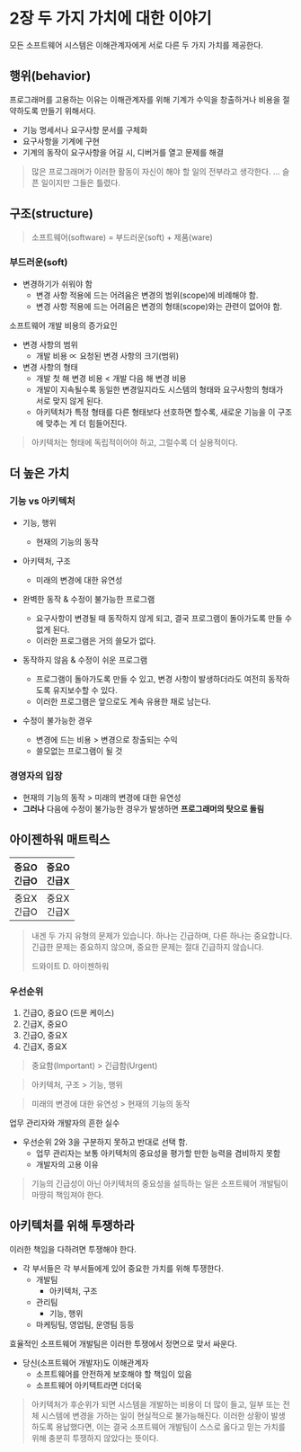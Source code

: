 # 2장 두 가지 가치에 대한 이야기

모든 소프트웨어 시스템은 이해관계자에게 서로 다른 두 가지 가치를 제공한다.

## 행위(behavior)

프로그래머를 고용하는 이유는 이해관계자를 위해 기계가 수익을 창출하거나 비용을 절약하도록 만들기 위해서다.

- 기능 명세서나 요구사항 문서를 구체화
- 요구사항을 기계에 구현
- 기계의 동작이 요구사항을 어길 시, 디버거를 열고 문제를 해결

> 많은 프로그래머가 이러한 활동이 자신이 해야 할 일의 전부라고 생각한다. ... 슬픈 일이지만 그들은 틀렸다.

## 구조(structure)

> 소프트웨어(software) = 부드러운(soft) + 제품(ware)

### 부드러운(soft)

- 변경하기가 쉬워야 함
    - 변경 사항 적용에 드는 어려움은 변경의 범위(scope)에 비례해야 함.
    - 변경 사항 적용에 드는 어려움은 변경의 형태(scope)와는 관련이 없어야 함.

소프트웨어 개발 비용의 증가요인

- 변경 사항의 범위
    - 개발 비용 ∝ 요청된 변경 사항의 크기(범위)
- 변경 사항의 형태
    - 개발 첫 해 변경 비용 < 개발 다음 해 변경 비용
    - 개발이 지속될수록 동일한 변경일지라도 시스템의 형태와 요구사항의 형태가 서로 맞지 않게 된다.
    - 아키텍처가 특정 형태를 다른 형태보다 선호하면 할수록, 새로운 기능을 이 구조에 맞추는 게 더 힘들어진다.

> 아키텍처는 형태에 독립적이어야 하고, 그럴수록 더 실용적이다.

## 더 높은 가치

### 기능 vs 아키텍처

- 기능, 행위
    - 현재의 기능의 동작
- 아키텍처, 구조
    - 미래의 변경에 대한 유연성


- 완벽한 동작 & 수정이 불가능한 프로그램
    - 요구사항이 변경될 때 동작하지 않게 되고, 결국 프로그램이 돌아가도록 만들 수 없게 된다.
    - 이러한 프로그램은 거의 쓸모가 없다.
- 동작하지 않음 & 수정이 쉬운 프로그램
    - 프로그램이 돌아가도록 만들 수 있고, 변경 사항이 발생하더라도 여전히 동작하도록 유지보수할 수 있다.
    - 이러한 프로그램은 앞으로도 계속 유용한 채로 남는다.


- 수정이 불가능한 경우
    - 변경에 드는 비용 > 변경으로 창출되는 수익
    - 쓸모없는 프로그램이 될 것

### 경영자의 입장

- 현재의 기능의 동작 > 미래의 변경에 대한 유연성
- **그러나** 다음에 수정이 불가능한 경우가 발생하면 **프로그래머의 탓으로 돌림**

## 아이젠하워 매트릭스

| 중요O<br/>긴급O | 중요O<br/>긴급X |
|:-----------:|:-----------:|
| 중요X<br/>긴급O | 중요X<br/>긴급X |

> 내겐 두 가지 유형의 문제가 있습니다. 하나는 긴급하며, 다른 하나는 중요합니다. 긴급한 문제는 중요하지 않으며, 중요한 문제는 절대 긴급하지 않습니다.
>
> 드와이트 D. 아이젠하워

### 우선순위

1. 긴급O, 중요O (드문 케이스)
2. 긴급X, 중요O
3. 긴급O, 중요X
4. 긴급X, 중요X

> 중요함(Important) > 긴급함(Urgent)

> 아키텍처, 구조 > 기능, 행위

> 미래의 변경에 대한 유연성 > 현재의 기능의 동작

업무 관리자와 개발자의 흔한 실수

- 우선순위 2와 3을 구분하지 못하고 반대로 선택 함.
    - 업무 관리자는 보통 아키텍처의 중요성을 평가할 만한 능력을 겸비하지 못함
    - 개발자의 고용 이유

> 기능의 긴급성이 아닌 아키텍처의 중요성을 설득하는 일은 소프트웨어 개발팀이 마땅히 책임져야 한다.

## 아키텍처를 위해 투쟁하라

이러한 책임을 다하려면 투쟁해야 한다.

- 각 부서들은 각 부서들에게 있어 중요한 가치를 위해 투쟁한다.
    - 개발팀
        - 아키텍처, 구조
    - 관리팀
        - 기능, 행위
    - 마케팅팀, 영업팀, 운영팀 등등

효율적인 소프트웨어 개발팀은 이러한 투쟁에서 정면으로 맞서 싸운다.

- 당신(소프트웨어 개발자)도 이해관계자
    - 소프트웨어를 안전하게 보호해야 할 책임이 있음
    - 소프트웨어 아키텍트라면 더더욱

> 아키텍처가 후순위가 되면 시스템을 개발하는 비용이 더 많이 들고, 일부 또는 전체 시스템에 변경을 가하는 일이 현실적으로 불가능해진다. 이러한 상황이 발생하도록 용납했다면, 이는 결국 소프트웨어 개발팀이 스스로
> 옳다고 믿는 가치를 위해 충분히 투쟁하지 않았다는 뜻이다.